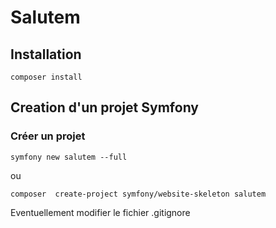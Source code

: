 # Salutem

## Installation

```shell script
composer install
```

## Creation d'un projet Symfony 

### Créer un projet

```shell script
symfony new salutem --full 
```
ou
```shell script
composer  create-project symfony/website-skeleton salutem
```

Eventuellement modifier le fichier .gitignore


